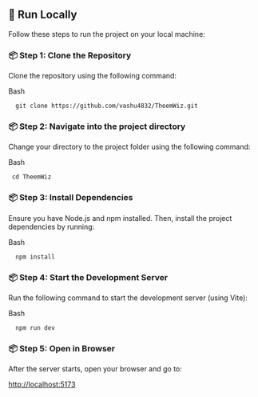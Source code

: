 🚀 Run Locally
--------------

Follow these steps to run the project on your local machine:

### 📦 Step 1: Clone the Repository

Clone the repository using the following command:

Bash

`   git clone https://github.com/vashu4832/TheemWiz.git  `  

### 📦 Step 2: Navigate into the project directory

Change your directory to the project folder using the following command:

Bash

 `  cd TheemWiz   `

### 📦 Step 3: Install Dependencies

Ensure you have Node.js and npm installed. Then, install the project dependencies by running:

Bash

`   npm install   `

### 📦 Step 4: Start the Development Server

Run the following command to start the development server (using Vite):

Bash

`   npm run dev   `

### 📦 Step 5: Open in Browser

After the server starts, open your browser and go to:

[http://localhost:5173](https://www.google.com/search?q=http://localhost:5173)
 
